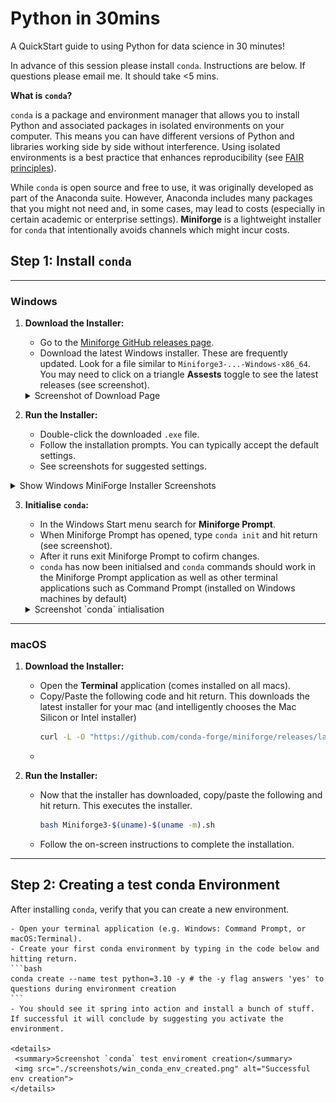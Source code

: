 # Python in 30mins

A QuickStart guide to using Python for data science in 30 minutes!

In advance of this session please install `conda`. Instructions are below. If questions please email me. It should take <5 mins.

**What is `conda`?**

`conda` is a package and environment manager that allows you to install Python and associated packages in isolated environments on your computer. This means you can have different versions of Python and libraries working side by side without interference. Using isolated environments is a best practice that enhances reproducibility (see [FAIR principles](https://en.wikipedia.org/wiki/FAIR_data)).

While `conda` is open source and free to use, it was originally developed as part of the Anaconda suite. However, Anaconda includes many packages that you might not need and, in some cases, may lead to costs (especially in certain academic or enterprise settings). **Miniforge** is a lightweight installer for `conda` that intentionally avoids channels which might incur costs.


## Step 1: Install `conda`
---

### Windows

1. **Download the Installer:**
   - Go to the [Miniforge GitHub releases page](https://github.com/conda-forge/miniforge/releases).
   - Download the latest Windows installer. These are frequently updated. Look for a file similar to `Miniforge3-...-Windows-x86_64`. You may need to click on a triangle **Assests** toggle to see the latest releases (see screenshot).

   <details>
     <summary>Screenshot of Download Page</summary>
     <img src="./screenshots/win_releases.png" alt="MiniForge Releases as of 2025-03-13">
   </details>

2. **Run the Installer:**
   - Double-click the downloaded `.exe` file.
   - Follow the installation prompts. You can typically accept the default settings.
   - See screenshots for suggested settings.
  
  <details>
    <summary>Show Windows MiniForge Installer Screenshots</summary>
    <img src="./screenshots/win_install_1.png" alt="Installer Step 1">
    <br>
    <img src="./screenshots/win_install_2.png" alt="Installer Step 2">
    <br>
    <img src="./screenshots/win_install_3.png" alt="Installer Step 3">
  </details>

3. **Initialise `conda`:**
   - In the Windows Start menu search for **Miniforge Prompt**.
   - When Miniforge Prompt has opened, type `conda init` and hit return (see screenshot).
   - After it runs exit Miniforge Prompt to cofirm changes.
   - `conda` has now been initialsed and `conda` commands should work in the Miniforge Prompt application as well as other terminal applications such as Command Prompt (installed on Windows machines by default)

   <details>
     <summary>Screenshot `conda` intialisation</summary>
     <img src="./screenshots/win_conda_init.png" alt="Running conda init">
   </details>

---

### macOS

1. **Download the Installer:**
   - Open the **Terminal** application (comes installed on all macs).
   - Copy/Paste the following code and hit return. This downloads the latest installer for your mac (and intelligently chooses the Mac Silicon or Intel installer)
     ```bash
     curl -L -O "https://github.com/conda-forge/miniforge/releases/latest/download/Miniforge3-$(uname)-$(uname -m).sh"
     ```
   - 

2. **Run the Installer:**
   - Now that the installer has downloaded, copy/paste the following and hit return. This executes the installer.
     ```bash
     bash Miniforge3-$(uname)-$(uname -m).sh
     ```
   - Follow the on-screen instructions to complete the installation.

---

## Step 2: Creating a test conda Environment

After installing `conda`, verify that you can create a new environment. 

    - Open your terminal application (e.g. Windows: Command Prompt, or macOS:Terminal).
    - Create your first conda environment by typing in the code below and hitting return.
    ```bash
    conda create --name test python=3.10 -y # the -y flag answers 'yes' to questions during environment creation 
    ```
    - You should see it spring into action and install a bunch of stuff.
    If successful it will conclude by suggesting you activate the environment.

    <details>
     <summary>Screenshot `conda` test enviroment creation</summary>
     <img src="./screenshots/win_conda_env_created.png" alt="Successful env creation">
    </details>
